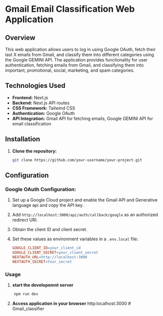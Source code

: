 # Gmail Email Classification Web Application

## Overview

This web application allows users to log in using Google OAuth, fetch their last X emails from Gmail, and classify them into different categories using the Google GEMINI API. The application provides functionality for user authentication, fetching emails from Gmail, and classifying them into important, promotional, social, marketing, and spam categories.

## Technologies Used

- **Frontend:** Next.js
- **Backend:** Next.js API routes
- **CSS Framework:** Tailwind CSS
- **Authentication:** Google OAuth
- **API Integration:** Gmail API for fetching emails, Google GEMINI API for email classification

## Installation

1. **Clone the repository:**
   ```bash
   git clone https://github.com/your-username/your-project.git
   ```

## Configuration

### Google OAuth Configuration:

1. Set up a Google Cloud project and enable the Gmail API and Generative language api and copy the API key.
2. Add `http://localhost:3000/api/auth/callback/google` as an authorized redirect URI.
3. Obtain the client ID and client secret.
4. Set these values as environment variables in a `.env.local` file:

   ```makefile
   GOOGLE_CLIENT_ID=your_client_id
   GOOGLE_CLIENT_SECRET=your_client_secret
   NEXTAUTH_URL=http://localhost:3000
   NEXTAUTH_SECRET=Your_secret
   ```

### Usage

1. **start the developemnt server**

```bash
    npm run dev

```

2. **Access application in your browser**
   http:localhost:3000
#   G m a i l _ c l a s s i f i e r  
 